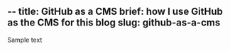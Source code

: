 --
title: GitHub as a CMS
brief: how I use GitHub as the CMS for this blog
slug: github-as-a-cms
--

Sample text

